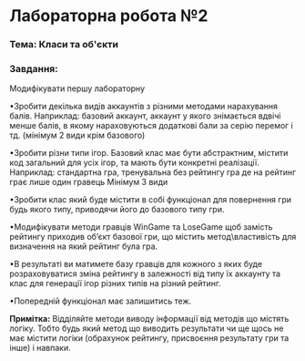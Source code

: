 <h1>Лабораторна робота №2</h1>
<h3>Тема: Класи та об'єкти</h3>
<h3>Завдання:</h3>

Модифікувати першу лабораторну

•Зробити декілька видів аккаунтів з різними методами нарахування балів. Наприклад: базовий аккаунт, аккаунт у якого знімається вдвічі менше балів, в якому нараховуються додаткові бали за серію перемог і тд. (мінімум 2 види крім базового)

•Зробити різни типи ігор. Базовий клас має бути абстрактним, містити код загальний для усіх ігор, та мають бути конкретні реалізації. Наприклад:
стандартна гра,
тренувальна без рейтингу
гра де на рейтинг грає лише один гравець
Мінімум 3 види


•Зробити клас який буде містити в собі функціонал для повернення гри будь якого типу, приводячи його до базового типу гри.

•Модифікувати методи гравців WinGame та LoseGame щоб замість рейтингу приходив об’єкт базової гри, що містить метод\властивість для визначення на який рейтинг була гра.

•В результаті ви матимете базу гравців для кожного з яких буде розраховуватися зміна рейтингу в залежності від типу їх аккаунту та клас для генерації ігор різних типів на різний рейтинг.


•Попередній функціонал має залишитись теж.

<strong>Примітка:</strong> Відділяйте методи виводу інформації від методів що містять логіку. Тобто будь який метод що виводить результати чи ще щось не має містити логіки (обрахунок рейтингу, присвоєння результату гри та інше) і навпаки.
